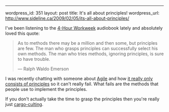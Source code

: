--- 
wordpress_id: 351
layout: post
title: It's all about principles!
wordpress_url: http://www.sideline.ca/2009/02/05/its-all-about-principles/

I've been listening to the <a href="http://www.amazon.com/4-Hour-Workweek-Escape-Live-Anywhere/dp/0307353133">4-Hour Workweek</a> audiobook lately and absolutely loved this quote:

<blockquote>As to methods there may be a million and then some, but principles are few.  The man who grasps principles can successfully select his own methods.  The man who tries methods, ignoring principles, is sure to have trouble. 

— Ralph Waldo Emerson</blockquote>

I was recently chatting with someone about <a href="http://agilemanifesto.org/">Agile</a> and how <a href="http://agilemanifesto.org/principles.html">it really only consists of principles</a> so it can't really fail.  What fails are the methods that people use to implement the principles.  

If you don't actually take the time to grasp the principles then you're really just <a href="http://en.wikipedia.org/wiki/Cargo_cult#Other_use_of_the_term">cargo-culting</a>.
